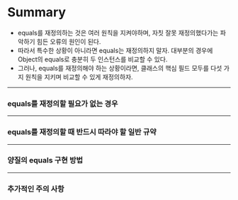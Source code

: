 # Summary
- equals를 재정의하는 것은 여러 원칙을 지켜야하며, 자칫 잘못 재정의했다가는 파악하기 힘든 오류의 원인이 된다.
- 따라서 특수한 상황이 아니라면 equals는 재정의하지 말자. 대부분의 경우에 Object의 equals로 충분히 두 인스턴스를 비교할 수 있다.
- 그러나, equals를 재정의해야 하는 상황이라면, 클래스의 핵심 필드 모두를 다섯 가지 원칙을 지키며 비교할 수 있게 재정의하자.
---
### equals를 재정의할 필요가 없는 경우
---
### equals를 재정의할 때 반드시 따라야 할 일반 규약
---
### 양질의 equals 구현 방법
---
### 추가적인 주의 사항
